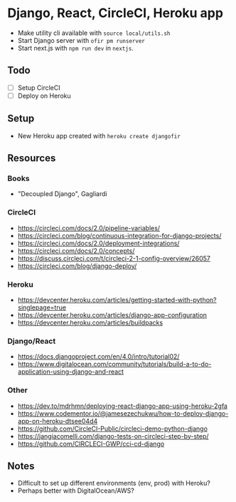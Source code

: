 # Django, React, CircleCI, Heroku app

- Make utility cli available with `source local/utils.sh`
- Start Django server with `ofir pm runserver`
- Start next.js with `npm run dev` in `nextjs`.

## Todo

- [ ] Setup CircleCI
- [ ] Deploy on Heroku

## Setup

- New Heroku app created with `heroku create djangofir`

## Resources

### Books

- "Decoupled Django", Gagliardi

### CircleCI

- https://circleci.com/docs/2.0/pipeline-variables/
- https://circleci.com/blog/continuous-integration-for-django-projects/
- https://circleci.com/docs/2.0/deployment-integrations/
- https://circleci.com/docs/2.0/concepts/
- https://discuss.circleci.com/t/circleci-2-1-config-overview/26057
- https://circleci.com/blog/django-deploy/

### Heroku

- https://devcenter.heroku.com/articles/getting-started-with-python?singlepage=true
- https://devcenter.heroku.com/articles/django-app-configuration
- https://devcenter.heroku.com/articles/buildpacks

### Django/React

- https://docs.djangoproject.com/en/4.0/intro/tutorial02/
- https://www.digitalocean.com/community/tutorials/build-a-to-do-application-using-django-and-react

### Other

- https://dev.to/mdrhmn/deploying-react-django-app-using-heroku-2gfa
- https://www.codementor.io/@jamesezechukwu/how-to-deploy-django-app-on-heroku-dtsee04d4
- https://github.com/CircleCI-Public/circleci-demo-python-django
- https://jangiacomelli.com/django-tests-on-circleci-step-by-step/
- https://github.com/CIRCLECI-GWP/cci-cd-django

## Notes

- Difficult to set up different environments (env, prod) with Heroku?
- Perhaps better with DigitalOcean/AWS?
